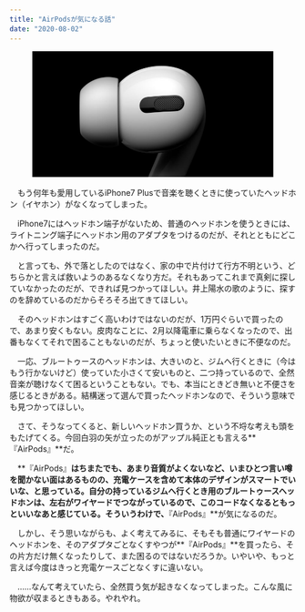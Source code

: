 ```yaml
---
title: "AirPodsが気になる話"
date: "2020-08-02"
---
```


<figure>

![](assets/n6778bc6d910d_2ecda6c133fd425f7393a78e65260ad1.png)

</figure>

　もう何年も愛用しているiPhone7 Plusで音楽を聴くときに使っていたヘッドホン（イヤホン）がなくなってしまった。

　iPhone7にはヘッドホン端子がないため、普通のヘッドホンを使うときには、ライトニング端子にヘッドホン用のアダプタをつけるのだが、それとともにどこかへ行ってしまったのだ。

　と言っても、外で落としたのではなく、家の中で片付けて行方不明という、どちらかと言えば救いようのあるなくなり方だ。それもあってこれまで真剣に探していなかったのだが、できれば見つかってほしい。井上陽水の歌のように、探すのを辞めているのだからそろそろ出てきてほしい。

　そのヘッドホンはすごく高いわけではないのだが、1万円ぐらいで買ったので、あまり安くもない。皮肉なことに、2月以降電車に乗らなくなったので、出番もなくてそれで困ることもないのだが、ちょっと使いたいときに不便なのだ。

　一応、ブルートゥースのヘッドホンは、大きいのと、ジムへ行くときに（今はもう行かないけど）使っていた小さくて安いものと、二つ持っているので、全然音楽が聴けなくて困るということもない。でも、本当にときどき無いと不便さを感じるときがある。結構迷って選んで買ったヘッドホンなので、そういう意味でも見つかってほしい。

　さて、そうなってくると、新しいヘッドホン買うか、という不埒な考えも頭をもたげてくる。今回白羽の矢が立ったのがアップル純正とも言える**『AirPods』**だ。

　**『AirPods』**はちまたでも、あまり音質がよくないなど、いまひとつ言い噂を聞かない面はあるものの、充電ケースを含めて本体のデザインがスマートでいいな、と思っている。自分の持っているジムへ行くとき用のブルートゥースヘッドホンは、左右がワイヤードでつながっているので、このコードなくなるともっといいなあと感じている。そういうわけで、**『AirPods』**が気になるのだ。

　しかし、そう思いながらも、よく考えてみるに、そもそも普通にワイヤードのヘッドホンを、そのアダプタごとなくすやつが**『AirPods』**を買ったら、その片方だけ無くなったりして、また困るのではないだろうか。いやいや、もっと言えば今度はきっと充電ケースごとなくすに違いない。

　……なんて考えていたら、全然買う気が起きなくなってしまった。こんな風に物欲が収まるときもある。やれやれ。
